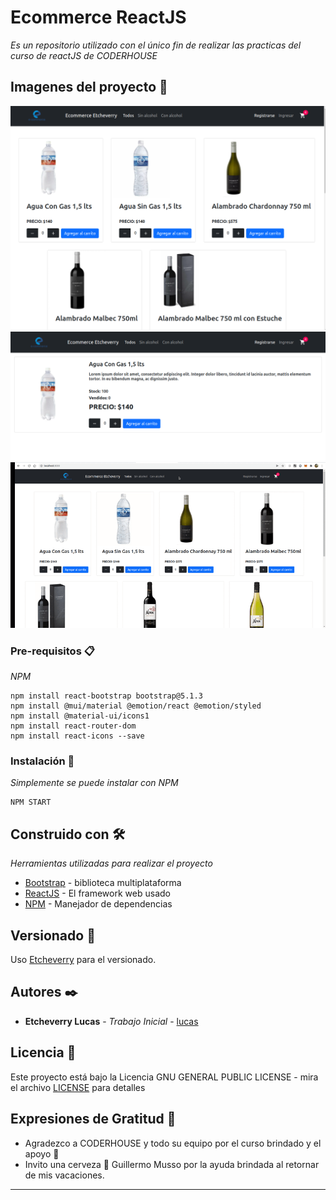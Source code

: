 # Ecommerce ReactJS

_Es un repositorio utilizado con el único fin de realizar las practicas del curso de reactJS de CODERHOUSE_

## Imagenes del proyecto 🚀
![Alt text](https://github.com/lucas1992/reactJS/blob/55cb99f556ecfe9cc54b5cca278627297f50e8f9/images_proyecto/1.png?raw=true "")
![Alt text](https://github.com/lucas1992/reactJS/blob/55cb99f556ecfe9cc54b5cca278627297f50e8f9/images_proyecto/2.png?raw=true "")
![Alt text](https://github.com/lucas1992/reactJS/blob/ae34e94f8c4c08bd65b723331b1693c395531e10/images_proyecto/gif_routing.gif "")

### Pre-requisitos 📋

_NPM_

```
npm install react-bootstrap bootstrap@5.1.3
npm install @mui/material @emotion/react @emotion/styled
npm install @material-ui/icons1
npm install react-router-dom
npm install react-icons --save
```

### Instalación 🔧

_Simplemente se puede instalar con NPM_


```
NPM START
```

## Construido con 🛠️

_Herramientas utilizadas para realizar el proyecto_

* [Bootstrap](https://react-bootstrap.github.io/) - biblioteca multiplataforma
* [ReactJS](https://es.reactjs.org/) - El framework web usado
* [NPM](https://www.npmjs.com/) - Manejador de dependencias


## Versionado 📌

Uso [Etcheverry](https://github.com/lucas1992/reactJS) para el versionado.

## Autores ✒️

* **Etcheverry Lucas** - *Trabajo Inicial* - [lucas](https://github.com/lucas1992/reactJS)


## Licencia 📄

Este proyecto está bajo la Licencia GNU GENERAL PUBLIC LICENSE - mira el archivo [LICENSE](LICENSE) para detalles

## Expresiones de Gratitud 🎁

* Agradezco a CODERHOUSE y todo su equipo por el curso brindado y el apoyo 📢
* Invito una cerveza 🍺 Guillermo Musso por la ayuda brindada al retornar de mis vacaciones. 

---

